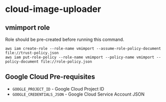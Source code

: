 # cloud-image-uploader

## vmimport role

Role should be pre-created before running this command.

    aws iam create-role --role-name vmimport --assume-role-policy-document file://trust-policy.json
    aws iam put-role-policy --role-name vmimport --policy-name vmimport --policy-document file://role-policy.json

## Google Cloud Pre-requisites

- `GOOGLE_PROJECT_ID` - Google Cloud Project ID
- `GOOGLE_CREDENTIALS_JSON` - Google Cloud Service Account JSON
